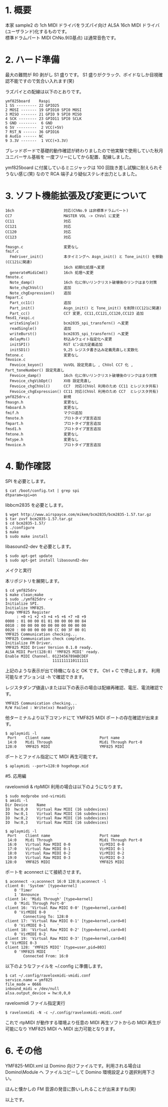 # 1. 概要

本家 sample2 の 1ch MIDI ドライバをラズパイ向け ALSA 16ch MIDI ドライバ(ユーザランド)化するものです。  
標準ドラムパート MIDI ChNo.9(0基点) は通常音色です。

# 2. ハード準備

最大の難問が R0 剥がし S1 盛りです。
S1 盛りがクラック、ボイドなしか目視確認不能ですので気合い入れます(笑)

ラズパイとの配線は以下のとおりです。

    ymf825board    Raspi  
    1 SS --------- 22 GPIO25  
    2 MOSI ------- 19 GPIO10 SPI0 MOSI  
    3 MISO ------- 21 GPIO 9 SPI0 MISO  
    4 SCK -------- 23 GPIO11 SPI0 SCLK  
    5 GND --------  6 GND  
    6 5V ---------  2 VCC(+5V)  
    7 RST_N ------ 36 GPIO16  
    8 Audio ------ NC  
    9 3.3V -------  1 VCC(+3.3V)  

ブレッドボードで基礎的動作確認が終わりましたので他実験で使用していた秋月ユニバーサル基板を
一度フリーにしてから配置、配線しました。

ymf825board に付属しているミニジャックは 100 回抜き差し試験に耐えられそうない感じ(笑)
なので RCA 端子より疑似ステレオ出力としました。

# 3. ソフト機能拡張及び変更について

    16ch                      対応(ChNo.9 は非標準ドラムパート)
    CC7                       MASTER VOL -> ChVol に変更
    CC11                      対応
    CC121                     対応
    CC120                     対応
    CC123                     対応

    fmasgn.c                  変更なし
    fmif.c
      Fmdriver_init()         本タイミングへ Asgn_init() と Tone_init() を移動(CC121に関連)
                              16ch 初期化処理へ変更
      generateMidiCmd()       16ch 処理へ変更
    fmnote.c
      Note_damp()             16ch 化に伴いリンクリスト破壊後のリンクはまり対策
      Note_chgChVol()         追加
      Note_chgExpression()    追加
    fmpart.c
      Part_cc11()             追加
      Part_init()             Asgn_init() と Tone_init() を削除(CC121に関連)
      Part_cc()               CC7 変更, CC11,CC121,CC120,CC123 追加
    fmsd1_raspi.c
      writeSingle()           bcm2835_spi_transfern() へ変更
      readSingle()            追加
      writeBurst()            bcm2835_spi_transfern() へ変更
      delayMs()               秒込みウェイト指定化へ変更
      initSPI()               RST ピン出力定義追加
      initSD1()               9,25 レジスタ書き込み定義見直しと変数化
    fmtone.c                  変更なし
    fmvoice.c
      Fmvoice_keyon()         VoVOL 設定見直し , ChVol CC7 化 , Part_toneNumber() 設定見直し
      Fmvoice_damp()          16ch 化に伴いリンクリスト破壊後のリンクはまり対策
      Fmvoice_chgVibDpt()     XVB 設定見直し
      Fmvoice_chgChVol()      CC7  対応(ChVol 利用のため CC11 とレジスタ共有)
      Fmvoice_chgExpression() CC11 対応(ChVol 利用のため CC7  とレジスタ共有)
    ymf825drv.c               新規
    fmasgn.h                  変更なし
    fmboard.h                 変更なし
    fmif.h                    マクロ追加
    fmnote.h                  プロトタイプ宣言追加
    fmpart.h                  プロトタイプ宣言追加
    fmsd1.h                   プロトタイプ宣言追加
    fmtone.h                  変更なし
    fmtype.h                  変更なし
    fmvoice.h                 プロトタイプ宣言追加

# 4. 動作確認

SPI を必要とします。

    $ cat /boot/config.txt | grep spi
    dtparam=spi=on

libbcm2835 を必要とします。

    $ wget http://www.airspayce.com/mikem/bcm2835/bcm2835-1.57.tar.gz
    $ tar zxvf bcm2835-1.57.tar.gz
    $ cd bcm2835-1.57/
    $ ./configure
    $ make
    $ sudo make install

libasound2-dev を必要とします。

    $ sudo apt-get update
    $ sudo apt-get install libasound2-dev

メイクと実行

本リポジトリを展開します。

    $ cd ymf825drv
    $ make clean;make
    $ sudo ./ymf825drv -v
    Initialize SPI.
    Initialize YMF825.
    Dump YMF825 Register
         : +0 +1 +2 +3 +4 +5 +6 +7 +8 +9
    0000 : 01 00 00 01 01 00 00 00 00 84
    0010 : 00 00 00 00 00 00 00 00 00 00
    0020 : 00 00 00 00 00 CC 00 3F 00 01
    YMF825 Communication checking...
    YMF825 Communication check complete.
    Initialize FM Driver.
    YMF825 MIDI Driver Version 0.1.0 ready.
    ALSA MIDI Port(128:0) 'YMF825 MIDI' ready.
    Enable MIDI Channel. 0123456789ABCDEF
                         1111111110111111

上記のような表示が出て待機になると OK です。
Ctrl + C で停止します。
利用可能なオプションは -h で確認できます。

レジスタダンプ値違いまたは以下の表示の場合は配線再確認、電圧、電流確認です。

    YMF825 Communication checking...
    R/W Failed : Write(xx) Read(yy)

他ターミナルより以下コマンドにて YMF825 MIDI ポートの存在確認が出来ます。

    $ aplaymidi -l
     Port    Client name                      Port name
     14:0    Midi Through                     Midi Through Port-0
    128:0    YMF825 MIDI                      YMF825 MIDI

ポートとファイル指定にて MIDI 再生可能です。

    $ aplaymidi --port=128:0 hogehoge.mid

#5. 応用編

raveloxmidi & rtpMIDI 利用の場合は以下のようになります。

    $ sudo modprobe snd-virmidi
    $ amidi -l
    Dir Device    Name
    IO  hw:0,0    Virtual Raw MIDI (16 subdevices)
    IO  hw:0,1    Virtual Raw MIDI (16 subdevices)
    IO  hw:0,2    Virtual Raw MIDI (16 subdevices)
    IO  hw:0,3    Virtual Raw MIDI (16 subdevices)

    $ aplaymidi -l
     Port    Client name                      Port name
     14:0    Midi Through                     Midi Through Port-0
     16:0    Virtual Raw MIDI 0-0             VirMIDI 0-0
     17:0    Virtual Raw MIDI 0-1             VirMIDI 0-1
     18:0    Virtual Raw MIDI 0-2             VirMIDI 0-2
     19:0    Virtual Raw MIDI 0-3             VirMIDI 0-3
    128:0    YMF825 MIDI                      YMF825 MIDI

ポートを aconnect にて接続させます。

    $ aconnect -x;aconnect 16:0 128:0;aconnect -l
    client 0: 'System' [type=kernel]
        0 'Timer           '
        1 'Announce        '
    client 14: 'Midi Through' [type=kernel]
        0 'Midi Through Port-0'
    client 16: 'Virtual Raw MIDI 0-0' [type=kernel,card=0]
        0 'VirMIDI 0-0     '
            Connecting To: 128:0
    client 17: 'Virtual Raw MIDI 0-1' [type=kernel,card=0]
        0 'VirMIDI 0-1     '
    client 18: 'Virtual Raw MIDI 0-2' [type=kernel,card=0]
        0 'VirMIDI 0-2     '
    client 19: 'Virtual Raw MIDI 0-3' [type=kernel,card=0]
    0 'VirMIDI 0-3     '
    client 128: 'YMF825 MIDI' [type=user,pid=803]
        0 'YMF825 MIDI     '
            Connected From: 16:0

以下のようなファイルを ~/.config に準備します。

    $ cat ~/.config/raveloxmidi-vmidi.conf
    service.name = ymf825
    file_mode = 0666
    inbound_midi = /dev/null
    alsa.output_device = hw:0,0,0

raveloxmidi ファイル指定実行

    $ raveloxmidi -N -c ~/.config/raveloxmidi-vmidi.conf

これで rtpMIDI が動作する環境より任意の MIDI 再生ソフトからの MIDI 再生が可能になり
YMF825 MIDI へ MIDI 出力可能となります。

# 6. その他

YMF825-MIDI.xml は Domino 向けファイルです。利用される場合は Domino\Module へ
ファイルコピーして Domino 環境設定より選択利用下さい。

ほんと懐かしの FM 音源の発音に酔いしれることが出来ますね(笑)

以上です。

